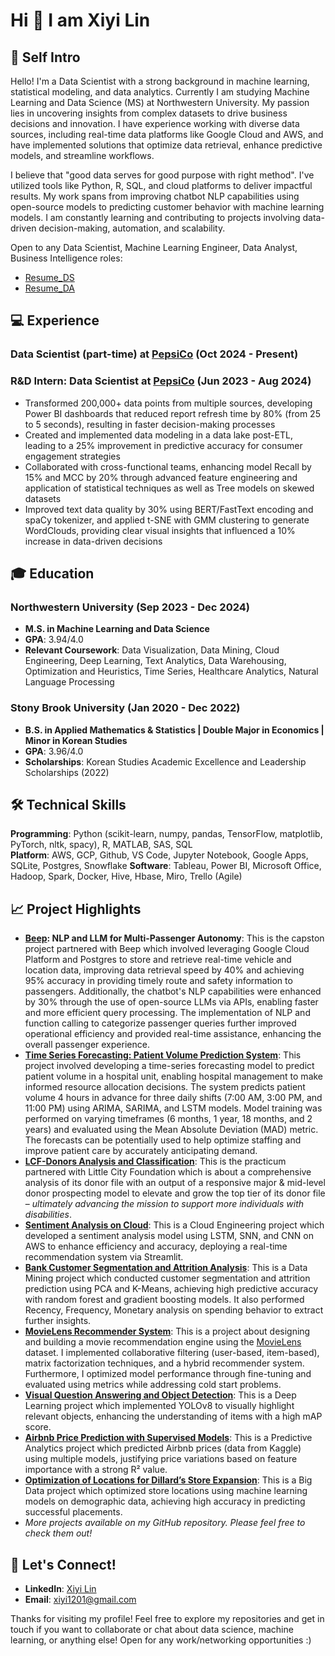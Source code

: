 # Hi 👋 I am Xiyi Lin

## 🌱 Self Intro
Hello! I'm a Data Scientist with a strong background in machine learning, statistical modeling, and data analytics. Currently I am studying Machine Learning and Data Science (MS) at Northwestern University. My passion lies in uncovering insights from complex datasets to drive business decisions and innovation. I have experience working with diverse data sources, including real-time data platforms like Google Cloud and AWS, and have implemented solutions that optimize data retrieval, enhance predictive models, and streamline workflows.

I believe that "good data serves for good purpose with right method". I've utilized tools like Python, R, SQL, and cloud platforms to deliver impactful results. My work spans from improving chatbot NLP capabilities using open-source models to predicting customer behavior with machine learning models. I am constantly learning and contributing to projects involving data-driven decision-making, automation, and scalability.

Open to any Data Scientist, Machine Learning Engineer, Data Analyst, Business Intelligence roles:

- [Resume_DS](https://drive.google.com/file/d/1LZmjAHyXhIP0j4L_txS21BwLVNXHgbS5/view?usp=sharing)
- [Resume_DA](https://drive.google.com/file/d/1BbMO0TGJXyD1xB9KJo2g-EzOSyBHVQqF/view?usp=sharing)

## 💻 Experience

### Data Scientist (part-time) at [PepsiCo](https://www.pepsico.com) (Oct 2024 - Present)

### R&D Intern: Data Scientist at [PepsiCo](https://www.pepsico.com) (Jun 2023 - Aug 2024)

- Transformed 200,000+ data points from multiple sources, developing Power BI dashboards that reduced report refresh time by 80% (from 25 to 5 seconds), resulting in faster decision-making processes 
- Created and implemented data modeling in a data lake post-ETL, leading to a 25% improvement in predictive accuracy for consumer engagement strategies 
- Collaborated with cross-functional teams, enhancing model Recall by 15% and MCC by 20% through advanced feature engineering and application of statistical techniques as well as Tree models on skewed datasets 
- Improved text data quality by 30% using BERT/FastText encoding and spaCy tokenizer, and applied t-SNE with GMM clustering to generate WordClouds, providing clear visual insights that influenced a 10% increase in data-driven decisions

## 🎓 Education

### Northwestern University (Sep 2023 - Dec 2024)
- **M.S. in Machine Learning and Data Science** 
- **GPA**: 3.94/4.0
- **Relevant Coursework**: Data Visualization, Data Mining, Cloud Engineering, Deep Learning, Text Analytics, Data Warehousing, Optimization and Heuristics, Time Series, Healthcare Analytics, Natural Language Processing 

### Stony Brook University (Jan 2020 - Dec 2022)
- **B.S. in Applied Mathematics & Statistics | Double Major in Economics | Minor in Korean Studies** 
- **GPA**: 3.96/4.0
- **Scholarships**: Korean Studies Academic Excellence and Leadership Scholarships (2022)

## 🛠️ Technical Skills

**Programming**: Python (scikit-learn, numpy, pandas, TensorFlow, matplotlib, PyTorch, nltk, spacy), R, MATLAB, SAS, SQL  
**Platform**: AWS, GCP, Github, VS Code, Jupyter Notebook, Google Apps, SQLite, Postgres, Snowflake
**Software**: Tableau, Power BI, Microsoft Office, Hadoop, Spark, Docker, Hive, Hbase, Miro, Trello (Agile) 

## 📈 Project Highlights
- **[Beep](https://ridebeep.com): NLP and LLM for Multi-Passenger Autonomy**: This is the capston project partnered with Beep which involved leveraging Google Cloud Platform and Postgres to store and retrieve real-time vehicle and location data, improving data retrieval speed by 40% and achieving 95% accuracy in providing timely route and safety information to passengers. Additionally, the chatbot's NLP capabilities were enhanced by 30% through the use of open-source LLMs via APIs, enabling faster and more efficient query processing. The implementation of NLP and function calling to categorize passenger queries further improved operational efficiency and provided real-time assistance, enhancing the overall passenger experience.
- **[Time Series Forecasting: Patient Volume Prediction System](https://github.com/xiyi1201/Time-Series-Forecasting-Patient-Volume-Prediction-System)**: This project involved developing a time-series forecasting model to predict patient volume in a hospital unit, enabling hospital management to make informed resource allocation decisions. The system predicts patient volume 4 hours in advance for three daily shifts (7:00 AM, 3:00 PM, and 11:00 PM) using ARIMA, SARIMA, and LSTM models. Model training was performed on varying timeframes (6 months, 1 year, 18 months, and 2 years) and evaluated using the Mean Absolute Deviation (MAD) metric. The forecasts can be potentially used to help optimize staffing and improve patient care by accurately anticipating demand. 
- **[LCF-Donors Analysis and Classification](https://github.com/xiyi1201/LCF-Donors-Analysis-and-Classification)**: This is the practicum partnered with Little City Foundation which is about a comprehensive analysis of its donor file with an output of a responsive major & mid-level donor prospecting model to elevate and grow the top tier of its donor file – *ultimately advancing the mission to support more individuals with disabilities*.
- **[Sentiment Analysis on Cloud](https://github.com/xiyi1201/Sentiment-Analysis-on-Cloud)**: This is a Cloud Engineering project which developed a sentiment analysis model using LSTM, SNN, and CNN on AWS to enhance efficiency and accuracy, deploying a real-time recommendation system via Streamlit.
- **[Bank Customer Segmentation and Attrition Analysis](https://github.com/xiyi1201/Bank-Customer-Segmentation-and-Attrition-Analysis)**: This is a Data Mining project which conducted customer segmentation and attrition prediction using PCA and K-Means, achieving high predictive accuracy with random forest and gradient boosting models. It also performed Recency, Frequency, Monetary analysis on spending behavior to extract further insights.  
- **[MovieLens Recommender System](https://github.com/xiyi1201/MovieLens-Recommender-System)**: This is a project about designing and building a movie recommendation engine using the [MovieLens](https://grouplens.org/datasets/movielens/100k/) dataset. I implemented collaborative filtering (user-based, item-based), matrix factorization techniques, and a hybrid recommender system. Furthermore, I optimized model performance through fine-tuning and evaluated using metrics while addressing cold start problems.
- **[Visual Question Answering and Object Detection](https://github.com/xiyi1201/Visual-Question-Answering-and-Object-Detection)**: This is a Deep Learning project which implemented YOLOv8 to visually highlight relevant objects, enhancing the understanding of items with a high mAP score.
- **[Airbnb Price Prediction with Supervised Models](https://github.com/xiyi1201/Airbnb-Price-Prediction-with-Supervised-Models)**: This is a Predictive Analytics project which predicted Airbnb prices (data from Kaggle) using multiple models, justifying price variations based on feature importance with a strong R² value.
- **[Optimization of Locations for Dillard’s Store Expansion](https://github.com/xiyi1201/Optimization-of-Locations-for-Dillards-Store-Expansion)**: This is a Big Data project which optimized store locations using machine learning models on demographic data, achieving high accuracy in predicting successful placements.
- *More projects available on my GitHub repository. Please feel free to check them out!*

## 💬 Let's Connect!
- **LinkedIn**: [Xiyi Lin](http://www.linkedin.com/in/xiyi-lin)
- **Email**: xiyi1201@gmail.com

Thanks for visiting my profile! Feel free to explore my repositories and get in touch if you want to collaborate or chat about data science, machine learning, or anything else! Open for any work/networking opportunities :)
